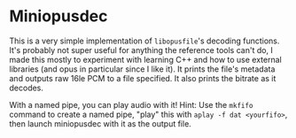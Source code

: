 # Miniopusdec

This is a very simple implementation of `libopusfile`'s decoding functions. It's probably not super useful for anything the reference tools can't do, I made this mostly to experiment with learning C++ and how to use external libraries (and opus in particular since I like it). It prints the file's metadata and outputs raw 16le PCM to a file specified. It also prints the bitrate as it decodes.

With a named pipe, you can play audio with it! Hint: Use the `mkfifo` command to create a named pipe, "play" this with `aplay -f dat <yourfifo>`, then launch miniopusdec with it as the output file.

